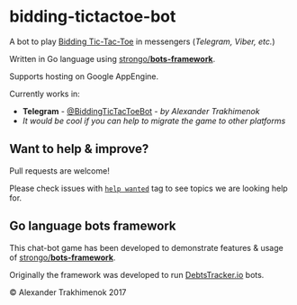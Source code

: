 # bidding-tictactoe-bot
A bot to play [Bidding Tic-Tac-Toe](https://biddingtictactoe.com/) in messengers (_Telegram, Viber, etc._)

Written in Go language using [strongo/<b>bots-framework</b>](https://github.com/strongo/bots-framework).

Supports hosting on Google AppEngine.

Currently works in:

* **Telegram** - <a href="https://t.me/BiddigTicTacToeBot">@BiddingTicTacToeBot</a> - <i>by Alexander Trakhimenok</i>
* <i>It would be cool if you can help to migrate the game to other platforms</i>

## Want to help & improve?
Pull requests are welcome!

Please check issues with <a href="https://github.com/strongo/bots-framework/issues?q=is%3Aissue+is%3Aopen+label%3A%22help+wanted%22">`help wanted`</a> tag to see topics we are looking help for.

## Go language bots framework
This chat-bot game has been developed to demonstrate features & usage of [strongo/<b>bots-framework</b>](https://github.com/strongo/bots-framework).

Originally the framework was developed to run <a href="https://debtstracker.io/">DebtsTracker.io</a> bots.


&copy; Alexander Trakhimenok 2017